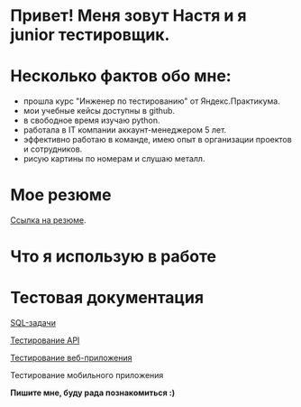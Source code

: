 
# Привет! Меня зовут Настя и я junior тестировщик.

# Несколько фактов обо мне:
- прошла курс "Инженер по тестированию" от Яндекс.Практикума.
- мои учебные кейсы доступны в github. 
- в свободное время изучаю python.
- работала в IT компании аккаунт-менеджером 5 лет.
- эффективно работаю в команде, имею опыт в организации проектов и сотрудников.
- рисую картины по номерам и слушаю металл.

# Мое резюме
[Cсылка на резюме](https://drive.google.com/file/d/1CMaV7Jy8yjeOLqf3LeTDPnCIMhbpRag2/view?usp=sharing).


# Что я использую в работе
 

# Тестовая документация

[SQL-задачи](https://github.com/Nancy2T/SQL)

[Тестирование API](https://github.com/Nancy2T/API/blob/main/README.md)

[Тестирование веб-приложения](https://github.com/Nancy2T/kult_volos)

Тестирование мобильного приложения



**Пишите мне, буду рада познакомиться :)**
